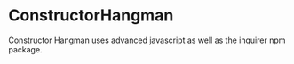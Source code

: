 # ConstructorHangman
Constructor Hangman uses advanced javascript as well as the inquirer npm package.

